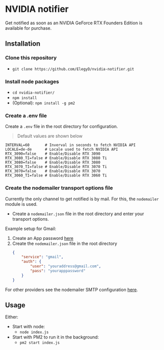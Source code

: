 # NVIDIA notifier

Get notified as soon as an NVIDIA GeForce RTX Founders Edition is available for purchase.

## Installation

### Clone this repository

- `git clone https://github.com/ElegyD/nvidia-notifier.git`

### Install node packages

- `cd nvidia-notifier/`
- `npm install`
- (Optional): `npm install -g pm2`

### Create a .env file

Create a `.env` file in the root directory for configuration.  
> Default values are shown below
```
INTERVAL=60       # Inverval in seconds to fetch NVIDIA API
LOCALE=de-de      # Locale used to fetch NVIDIA API
RTX_3090=false    # Enable/Disable RTX 3090
RTX_3080_TI=false # Enable/Disable RTX 3080 Ti
RTX_3080=false    # Enable/Disable RTX 3080
RTX_3070_TI=false # Enable/Disable RTX 3070 Ti
RTX_3070=false    # Enable/Disable RTX 3070
RTX_3060_TI=false # Enable/Disable RTX 3060 Ti
```

### Create the nodemailer transport options file

Currently the only channel to get notified is by mail. For this, the `nodemailer` module is used.

- Create a `nodemailer.json` file in the root directory and enter your transport options.  

Example setup for Gmail:

1. Create an App password [here](https://myaccount.google.com/apppasswords)
2. Create the `nodemailer.json` file in the root directory
    ```json
    {
        "service": "gmail",
        "auth": {
            "user": "youraddress@gmail.com",
            "pass": "yourapppassword"
        }
    }
    ```

For other providers see the nodemailer SMTP configuration [here](https://nodemailer.com/smtp/).

## Usage

Either:  
- Start with node:
    - `node index.js`
- Start with PM2 to run it in the background:
    - `pm2 start index.js`
